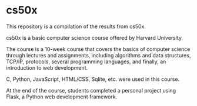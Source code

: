 # cs50x
This repository is a compilation of the results from cs50x.

cs50x is a basic computer science course offered by Harvard University.

The course is a 10-week course that covers the basics of computer science through lectures and assignments, including algorithms and data structures, TCP/IP, protocols, several programming languages, and finally, an introduction to web development.

C, Python, JavaScript, HTML/CSS, Sqlite, etc. were used in this course.

At the end of the course, students completed a personal project using Flask, a Python web development framework.
